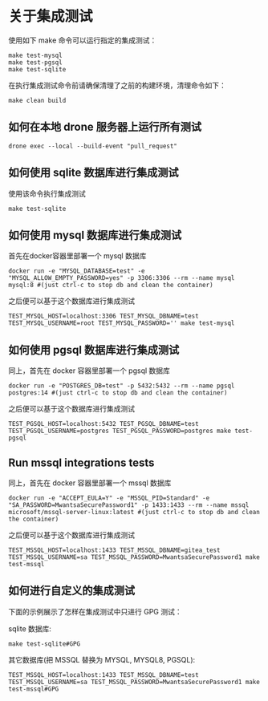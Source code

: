 # 关于集成测试

使用如下 make 命令可以运行指定的集成测试：
```shell
make test-mysql
make test-pgsql
make test-sqlite
```

在执行集成测试命令前请确保清理了之前的构建环境，清理命令如下：
```
make clean build
```

## 如何在本地 drone 服务器上运行所有测试
```
drone exec --local --build-event "pull_request"
```

## 如何使用 sqlite 数据库进行集成测试
使用该命令执行集成测试
```
make test-sqlite
```

## 如何使用 mysql 数据库进行集成测试
首先在docker容器里部署一个 mysql 数据库
```
docker run -e "MYSQL_DATABASE=test" -e "MYSQL_ALLOW_EMPTY_PASSWORD=yes" -p 3306:3306 --rm --name mysql mysql:8 #(just ctrl-c to stop db and clean the container) 
```
之后便可以基于这个数据库进行集成测试
```
TEST_MYSQL_HOST=localhost:3306 TEST_MYSQL_DBNAME=test TEST_MYSQL_USERNAME=root TEST_MYSQL_PASSWORD='' make test-mysql
```

## 如何使用 pgsql 数据库进行集成测试
同上，首先在 docker 容器里部署一个 pgsql 数据库
```
docker run -e "POSTGRES_DB=test" -p 5432:5432 --rm --name pgsql postgres:14 #(just ctrl-c to stop db and clean the container) 
```
之后便可以基于这个数据库进行集成测试
```
TEST_PGSQL_HOST=localhost:5432 TEST_PGSQL_DBNAME=test TEST_PGSQL_USERNAME=postgres TEST_PGSQL_PASSWORD=postgres make test-pgsql
```

## Run mssql integrations tests
同上，首先在 docker 容器里部署一个 mssql 数据库
```
docker run -e "ACCEPT_EULA=Y" -e "MSSQL_PID=Standard" -e "SA_PASSWORD=MwantsaSecurePassword1" -p 1433:1433 --rm --name mssql microsoft/mssql-server-linux:latest #(just ctrl-c to stop db and clean the container) 
```
之后便可以基于这个数据库进行集成测试
```
TEST_MSSQL_HOST=localhost:1433 TEST_MSSQL_DBNAME=gitea_test TEST_MSSQL_USERNAME=sa TEST_MSSQL_PASSWORD=MwantsaSecurePassword1 make test-mssql
```

## 如何进行自定义的集成测试

下面的示例展示了怎样在集成测试中只进行 GPG 测试：

sqlite 数据库:

```
make test-sqlite#GPG
```

其它数据库(把 MSSQL 替换为 MYSQL, MYSQL8, PGSQL):

```
TEST_MSSQL_HOST=localhost:1433 TEST_MSSQL_DBNAME=test TEST_MSSQL_USERNAME=sa TEST_MSSQL_PASSWORD=MwantsaSecurePassword1 make test-mssql#GPG
```

